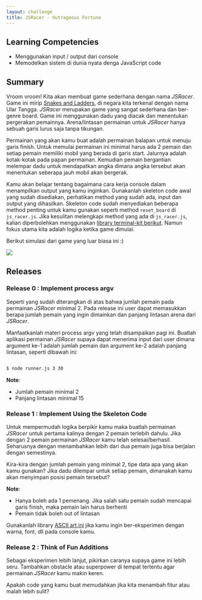 ```yaml
---
layout: challenge
title: JSRacer - Outrageous Fortune
---
```


## Learning Competencies

* Menggunakan input / output dari console
* Memodelkan sistem di dunia nyata denga JavaScript code

## Summary

Vroom vroom! Kita akan membuat game sederhana dengan nama *JSRacer*. Game ini mirip [Snakes and Ladders](http://en.wikipedia.org/wiki/Snakes_and_Ladders), di negara kita terkenal dengan nama Ular Tangga. *JSRacer* merupakan game yang sangat sederhana dan ber-genre board. Game ini menggunakan dadu yang diacak dan menentukan pergerakan pemainnya. Arena/lintasan permainan untuk *JSRacer* hanya sebuah garis lurus saja tanpa tikungan.

Permainan yang akan kamu buat adalah permainan balapan untuk menuju garis finish.
Untuk memulai permainan ini minimal harus ada 2 pemain dan setiap pemain memiliki mobil yang berada di garis start.
Jalurnya adalah kotak-kotak pada papan permainan. Kemudian pemain bergantian
melempar dadu untuk mendapatkan angka dimana angka tersebut akan menentukan
seberapa jauh mobil akan bergerak.

Kamu akan belajar
tentang bagaimana cara kerja console dalam menampilkan output yang kamu
inginkan. Gunakanlah skeleton code awal yang sudah disediakan, perhatikan method yang sudah ada, input dan output yang dihasilkan.
Skeleton code sudah menyediakan beberapa method penting untuk kamu gunakan seperti method `reset_board` di `js_racer.js`. Jika kesulitan melengkapi method yang ada di `js_racer.js`, kalian diperbolehkan menggunakan [library terminal-kit berikut](https://github.com/cronvel/terminal-kit). Namun fokus utama kita adalah logika ketika game dimulai.

Berikut simulasi dari game yang luar biasa ini :)

![](http://i.imgur.com/FfrI8nR.gif)

## Releases

### Release 0 : Implement process argv
Seperti yang sudah diterangkan di atas bahwa jumlah pemain pada permainan *JSRacer* minimal 2. Pada release ini user dapat memasukkan berapa jumlah pemain yang ingin dimainkan dan panjang lintasan arena dari *JSRacer*.

Manfaatkanlah materi process argv yang telah disampaikan pagi ini. Buatlah aplikasi permainan *JSRacer* supaya dapat menerima input dari user dimana argument ke-1 adalah jumlah pemain dan argument ke-2 adalah panjang lintasan, seperti dibawah ini:

```sh

$ node runner.js 3 30

```

**Note**:
- Jumlah pemain minimal 2
- Panjang lintasan minimal 15


### Release 1 : Implement Using the Skeleton Code

Untuk mempermudah logika berpikir kamu maka buatlah permainan *JSRacer* untuk pertama kalinya dengan 2 pemain terlebih dahulu. Jika dengan 2 pemain permainan *JSRacer* kamu telah selesai/berhasil. Seharusnya dengan menambahkan lebih dari dua pemain juga bisa berjalan dengan semestinya.

Kira-kira dengan jumlah pemain yang minimal 2, tipe data apa yang akan kamu gunakan? Jika dadu dilempar untuk setiap pemain, dimanakah kamu akan menyimpan posisi pemain tersebut?


**Note**:
- Hanya boleh ada 1 pemenang. Jika salah satu pemain sudah mencapai garis finish, maka pemain lain harus berhenti
- Pemain tidak boleh out of lintasan


Gunakanlah library [ASCII art ini](https://www.npmjs.com/package/ascii-art) jika kamu ingin ber-eksperimen dengan warna, font, dll pada console kamu.


### Release 2 : Think of Fun Additions

Sebagai eksperimen lebih lanjut, pikirkan caranya supaya game ini lebih
seru. Tambahkan obstacle atau superpower di tempat
tertentu agar permainan *JSRacer* kamu makin keren.

Apakah code yang kamu buat memudahkan jika kita menambah fitur atau malah
lebih sulit?
